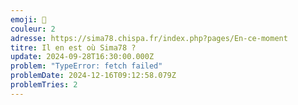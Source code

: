 ```yaml
---
emoji: 🐺
couleur: 2
adresse: https://sima78.chispa.fr/index.php?pages/En-ce-moment
titre: Il en est où Sima78 ?
update: 2024-09-28T16:30:00.000Z
problem: "TypeError: fetch failed"
problemDate: 2024-12-16T09:12:58.079Z
problemTries: 2
---
```


